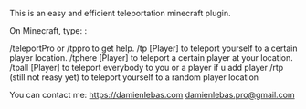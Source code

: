 This is an easy and efficient teleportation minecraft plugin.

On Minecraft, type: :

/teleportPro or /tppro to get help.
/tp [Player] to teleport yourself to a certain player location.
/tphere [Player] to teleport a certain player at your location.
/tpall [Player] to teleport everybody to you or a player if u add player
/rtp (still not reasy yet) to teleport yourself to a random player location

You can contact me:
https://damienlebas.com
damienlebas.pro@gmail.com
